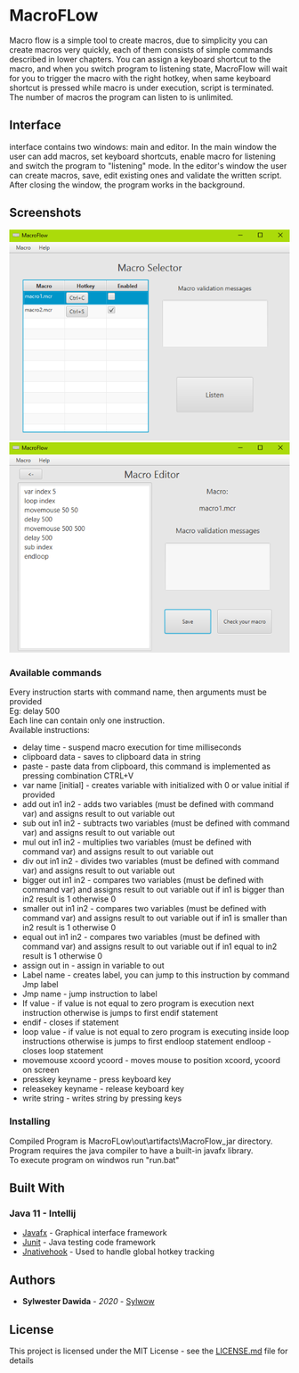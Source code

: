 # MacroFLow
Macro flow is a simple tool to create macros, due to simplicity you can create macros very quickly, each of them consists of simple commands described in lower chapters. You can assign a keyboard shortcut to the macro, and when you switch program to listening state, MacroFlow will wait for you to trigger the macro with the right hotkey, when same keyboard shortcut is pressed while macro is under execution, script is terminated. The number of macros the program can listen to is unlimited.

## Interface
interface contains two windows: main and editor. In the main window the user can add macros, set keyboard shortcuts, enable macro for listening and switch the program to "listening" mode. In the editor's window the user can create macros, save, edit existing ones and validate the written script. After closing the window, the program works in the background.
## Screenshots
![main](screenShots/main.PNG)
![editor](screenShots/editor.PNG)
### Available commands
Every instruction starts with command name, then arguments must be provided<br>
Eg: delay 500<br>
Each line can contain only one instruction.<br>
Available instructions:<br>
* delay time - suspend macro execution for time milliseconds
* clipboard data - saves to clipboard data in string
* paste - paste data from clipboard, this command is implemented as pressing combination CTRL+V
* var name [initial] - creates variable with initialized with 0 or value initial if provided
* add out in1 in2 - adds two variables (must be defined with command var) and assigns result to out variable out
* sub out in1 in2 - subtracts two variables (must be defined with command var) and assigns result to out variable out
* mul out in1 in2 - multiplies  two variables (must be defined with command var) and assigns result to out variable out
* div out in1 in2 - divides  two variables (must be defined with command var) and assigns result to out variable out
* bigger out in1 in2 - compares two variables (must be defined with command var) and assigns result to out variable out if in1 is bigger than in2 result is 1 otherwise 0
* smaller out in1 in2 - compares two variables (must be defined with command var) and assigns result to out variable out if in1 is smaller than in2 result is 1 otherwise 0
* equal out in1 in2 - compares two variables (must be defined with command var) and assigns result to out variable out if in1 equal to in2 result is 1 otherwise 0
* assign out in - assign in variable to out
* Label name - creates label, you can jump to this instruction by command Jmp label
* Jmp name - jump instruction to label
* If value - if value is not equal to zero program is execution next instruction otherwise is jumps to first endif statement
* endif - closes if statement
* loop value - if value is not equal to zero program is executing inside loop instructions otherwise is jumps to first endloop statement
endloop - closes loop statement
* movemouse xcoord ycoord - moves mouse to position xcoord, ycoord on screen<br>
* presskey keyname - press keyboard key
* releasekey keyname - release keyboard key
* write string - writes string by pressing keys

### Installing
Compiled Program is MacroFLow\out\artifacts\MacroFlow_jar directory. Program requires the java compiler to have a built-in javafx library.<br>
To execute program on windwos run "run.bat"

## Built With

### Java 11 - Intellij
* [Javafx](https://gluonhq.com/products/javafx/) - Graphical interface framework
* [Junit](https://junit.org/junit5/) - Java testing code framework
* [Jnativehook](https://github.com/kwhat/jnativehook) - Used to handle global hotkey tracking

## Authors

* **Sylwester Dawida** - *2020* - [Sylwow](https://github.com/Sylwow)

## License

This project is licensed under the MIT License - see the [LICENSE.md](LICENSE.md) file for details

